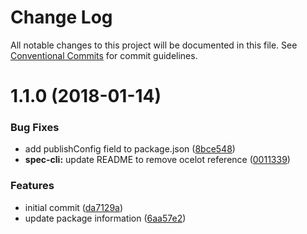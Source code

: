 # Change Log

All notable changes to this project will be documented in this file.
See [Conventional Commits](https://conventionalcommits.org) for commit guidelines.

<a name="1.1.0"></a>
# 1.1.0 (2018-01-14)


### Bug Fixes

* add publishConfig field to package.json ([8bce548](https://github.com/joshblack/spec/tree/master/packages/spec-cli/commit/8bce548))
* **spec-cli:** update README to remove ocelot reference ([0011339](https://github.com/joshblack/spec/tree/master/packages/spec-cli/commit/0011339))


### Features

* initial commit ([da7129a](https://github.com/joshblack/spec/tree/master/packages/spec-cli/commit/da7129a))
* update package information ([6aa57e2](https://github.com/joshblack/spec/tree/master/packages/spec-cli/commit/6aa57e2))
